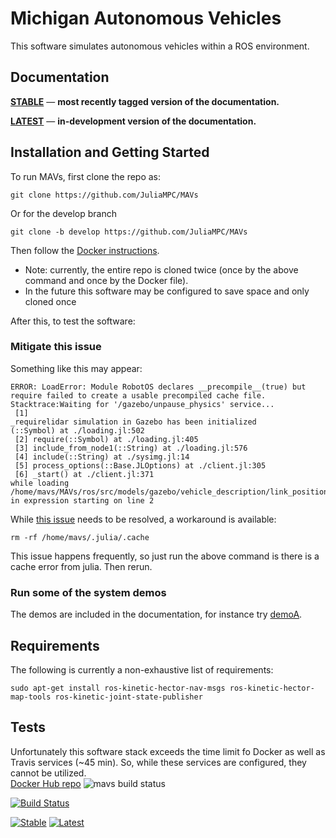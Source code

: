 # Michigan Autonomous Vehicles
This software simulates autonomous vehicles within a ROS environment.

## Documentation

[**STABLE**](https://juliampc.github.io/AVExamples.jl/stable/) &mdash; **most recently tagged version of the documentation.**

[**LATEST**](https://juliampc.github.io/AVExamples.jl/latest/) &mdash; **in-development version of the documentation.**

## Installation and Getting Started

To run MAVs, first clone the repo as:
```
git clone https://github.com/JuliaMPC/MAVs
```
Or for the develop branch
```
git clone -b develop https://github.com/JuliaMPC/MAVs
```
Then follow the [Docker instructions](https://github.com/JuliaMPC/MAVs/tree/master/docker#mavs-docker).

* Note: currently, the entire repo is cloned twice (once by the above command and once by the Docker file).
* In the future this software may be configured to save space and only cloned once

After this, to test the software:
### Mitigate this issue
Something like this may appear:
```
ERROR: LoadError: Module RobotOS declares __precompile__(true) but require failed to create a usable precompiled cache file.
Stacktrace:Waiting for '/gazebo/unpause_physics' service...
 [1]
_requirelidar simulation in Gazebo has been initialized
(::Symbol) at ./loading.jl:502
 [2] require(::Symbol) at ./loading.jl:405
 [3] include_from_node1(::String) at ./loading.jl:576
 [4] include(::String) at ./sysimg.jl:14
 [5] process_options(::Base.JLOptions) at ./client.jl:305
 [6] _start() at ./client.jl:371
while loading /home/mavs/MAVs/ros/src/models/gazebo/vehicle_description/link_positions.jl, in expression starting on line 2
````

While [this issue](https://github.com/jdlangs/RobotOS.jl/issues/45) needs to be resolved, a workaround is available:
```
rm -rf /home/mavs/.julia/.cache
```
This issue happens frequently, so just run the above command is there is a cache error from julia. Then rerun.

### Run some of the system demos
The demos are included in the documentation, for instance try [demoA](https://juliampc.github.io/AVExamples.jl/latest/demos/system/demoA.html).


## Requirements
The following is currently a non-exhaustive list of requirements:
```
sudo apt-get install ros-kinetic-hector-nav-msgs ros-kinetic-hector-map-tools ros-kinetic-joint-state-publisher
```

## Tests
Unfortunately this software stack exceeds the time limit fo Docker as well as Travis services (~45 min). So, while these services are configured, they cannot be utilized.   
[Docker Hub repo](https://hub.docker.com/r/avpg/mavs/) ![mavs build status](https://img.shields.io/docker/build/avpg/mavs.svg)

[![Build Status](https://travis-ci.org/JuliaMPC/MAVs.svg?branch=master)](https://travis-ci.org/JuliaMPC/MAVs)

[![Stable](https://img.shields.io/badge/docs-stable-blue.svg)](https://juliampc.github.io/AVExamples.jl/stable/)
[![Latest](https://img.shields.io/badge/docs-latest-blue.svg)](https://juliampc.github.io/AVExamples.jl/latest/)
